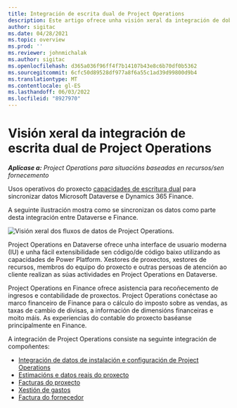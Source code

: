 ```yaml
---
title: Integración de escrita dual de Project Operations
description: Este artigo ofrece unha visión xeral da integración de dobre escritura de Project Operations.
author: sigitac
ms.date: 04/28/2021
ms.topic: overview
ms.prod: ''
ms.reviewer: johnmichalak
ms.author: sigitac
ms.openlocfilehash: d365a036f96ff4f7b14107b43e8c6b70df0b5362
ms.sourcegitcommit: 6cfc50d89528df977a8f6a55c1ad39d99800d9b4
ms.translationtype: MT
ms.contentlocale: gl-ES
ms.lasthandoff: 06/03/2022
ms.locfileid: "8927970"
---
```

# <a name="project-operations-dual-write-integration-overview"></a>Visión xeral da integración de escrita dual de Project Operations

_**Aplícase a:** Project Operations para situacións baseadas en recursos/sen fornecemento_

Usos operativos do proxecto [capacidades de escritura dual](/dynamics365/fin-ops-core/dev-itpro/data-entities/dual-write/dual-write-home-page) para sincronizar datos Microsoft Dataverse e Dynamics 365 Finance.

A seguinte ilustración mostra como se sincronizan os datos como parte desta integración entre Dataverse e Finance.

![Visión xeral dos fluxos de datos de Project Operations.](./media/ProjectOperationsFlows.jpg)

Project Operations en Dataverse ofrece unha interface de usuario moderna (IU) e unha fácil extensibilidade sen código/de código baixo utilizando as capacidades de Power Platform. Xestores de proxectos, xestores de recursos, membros do equipo do proxecto e outras persoas de atención ao cliente realizan as súas actividades en Project Operations en Dataverse.

Project Operations en Finance ofrece asistencia para recoñecemento de ingresos e contabilidade de proxectos. Project Operations conéctase ao marco financeiro de Finance para o cálculo do imposto sobre as vendas, as taxas de cambio de divisas, a información de dimensións financeiras e moito máis. As experiencias do contable do proxecto baséanse principalmente en Finance.

A integración de Project Operations consiste na seguinte integración de compoñentes:


- [Integración de datos de instalación e configuración de Project Operations](resource-dual-write-setup-integration.md) 
- [Estimacións e datos reais do proxecto](resource-dual-write-estimates-actuals.md)
- [Facturas do proxecto](resource-dual-write-project-invoice.md)
- [Xestión de gastos](resource-dual-write-expense.md)
- [Factura do fornecedor](resource-dual-write-vendor-invoice.md)
